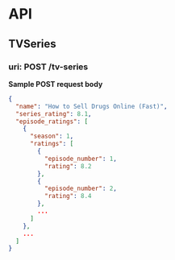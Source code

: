 # API

## TVSeries

### uri: POST /tv-series

**Sample POST request body**

```json
{
  "name": "How to Sell Drugs Online (Fast)",
  "series_rating": 8.1, 
  "episode_ratings": [
    {
      "season": 1, 
      "ratings": [
        {
          "episode_number": 1,
          "rating": 8.2
        }, 
        {
          "episode_number": 2,
          "rating": 8.4
        },
        ...
      ]
    },
    ...
  ]
}
```